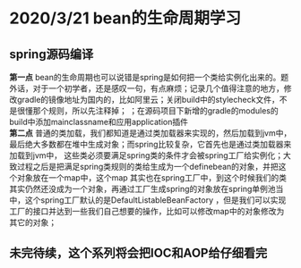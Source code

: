 # 2020/3/21 bean的生命周期学习  
## spring源码编译  
**第一点** bean的生命周期也可以说错是spring是如何把一个类给实例化出来的。题外话，对于一个初学者，还是感叹一句，有点麻烦；记录几个值得注意的地方，修改gradle的镜像地址为国内的，比如阿里云；关闭build中的stylecheck文件，不是很懂那个规则，所以先注释掉；
；在源码项目下新增的gradle的modules的build中添加mainclassname和应用application插件  
**第二点** 普通的类加载，我们都知道是通过类加载器来实现的，然后加载到jvm中，最后绝大多数都在堆中生成对象；而spring比较复杂，它首先也是通过类加载器来加载到jvm中，
这些类必须要满足spring类的条件才会被spring工厂给实例化；大致过程之后是把满足spring类规则的类给生成为一个definebean的对象，并把这个对象放在一个map中，这个map
其实也在spring工厂中，到这个时候我们的类其实仍然还没成为一个对象，再通过工厂生成spring的对象放在spring单例池当中，这个spring工厂默认的是DefaultListableBeanFactory
，但是我们可以实现工厂的接口并达到一些我们自己想要的操作，比如可以修改map中的对象修改为其它的对象；  
## 未完待续，这个系列将会把IOC和AOP给仔细看完
